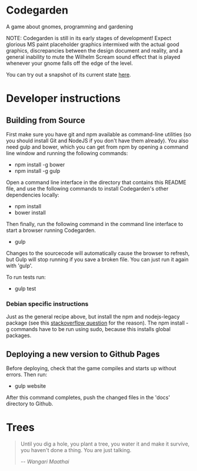 # Codegarden
A game about gnomes, programming and gardening

NOTE: Codegarden is still in its early stages of development!
Expect glorious MS paint placeholder graphics intermixed with the actual good graphics, discrepancies between the design
document and reality, and a general inability to mute the Wilhelm Scream sound effect that is played whenever your gnome
falls off the edge of the level.

You can try out a snapshot of its current state [here](https://siriah.github.io/codegarden).

# Developer instructions

## Building from Source

First make sure you have git and npm available as command-line utilities (so you should install Git and NodeJS if you don't have them already).
You also need gulp and bower, which you can get from npm by opening a command line window and running the following commands:

- npm install -g bower
- npm install -g gulp

Open a command line interface in the directory that contains this README file, and use the following commands to install Codegarden's other dependencies locally:
- npm install
- bower install

Then finally, run the following command in the command line interface to start a browser running Codegarden.
- gulp

Changes to the sourcecode will automatically cause the browser to refresh, but Gulp will stop running if you save a broken file. You can just run it again with 'gulp'.

To run tests run:
- gulp test

### Debian specific instructions

Just as the general recipe above, but install the npm and nodejs-legacy
package (see this [stackoverflow
question](http://stackoverflow.com/questions/21168141/cannot-install-packages-using-node-package-manager-in-ubuntu)
for the reason). The npm install -g commands have to be run using
sudo, because this installs global packages.

## Deploying a new version to Github Pages
Before deploying, check that the game compiles and starts up without errors. Then run:
- gulp website

After this command completes, push the changed files in the 'docs' directory to Github.

# Trees

> Until you dig a hole, you plant a tree, you water it and make it
> survive, you haven't done a thing. You are just talking.
>
> -- <cite>Wangari Maathai</cite>